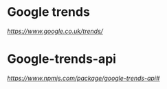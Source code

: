 # Google trends

*https://www.google.co.uk/trends/*

# Google-trends-api

*https://www.npmjs.com/package/google-trends-api#*


